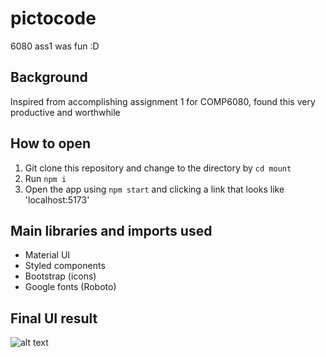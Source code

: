 # pictocode
6080 ass1 was fun :D

## Background
Inspired from accomplishing assignment 1 for COMP6080, found this very productive and worthwhile

## How to open
1) Git clone this repository and change to the directory by `cd mount`
2) Run `npm i`
3) Open the app using `npm start` and clicking a link that looks like 'localhost:5173'

## Main libraries and imports used
 - Material UI
 - Styled components
 - Bootstrap (icons)
 - Google fonts (Roboto)

## Final UI result
![alt text](../pictocode/mount/public/pictoscreenshot.jpg)